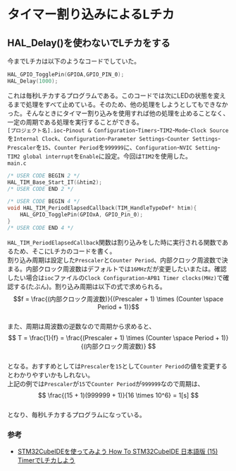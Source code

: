 # タイマー割り込みによるLチカ  

## HAL_Delay()を使わないでLチカをする  

今までLチカは以下のようなコードでしていた。  

```c
HAL_GPIO_TogglePin(GPIOA,GPIO_PIN_0);
HAL_Delay(1000);
```  

これは毎秒Lチカするプログラムである。このコードでは次にLEDの状態を変えるまで処理をすべて止めている。そのため、他の処理をしようとしてもできなかった。そんなときにタイマー割り込みを使用すれば他の処理を止めることなく、一定の周期である処理を実行することができる。  
`[プロジェクト名].ioc`-`Pinout & Configuration`-`Timers`-`TIM2`-`Mode`-`Clock Source`を`Internal Clock`、`Configuration`-`Parameter Settings`-`Counter Settings`-`Prescaler`を`15`、`Counter Period`を`999999`に、`Configuration`-`NVIC Setting`-`TIM2 global interrupt`を`Enable`に設定。今回は`TIM2`を使用した。  
`main.c`  

```c
/* USER CODE BEGIN 2 */
HAL_TIM_Base_Start_IT(&htim2);
/* USER CODE END 2 */

/* USER CODE BEGIN 4 */
void HAL_TIM_PeriodElapsedCallback(TIM_HandleTypeDef* htim){
    HAL_GPIO_TogglePin(GPIOxA, GPIO_Pin_0);
}
/* USER CODE END 4 */
```  

`HAL_TIM_PeriodElapsedCallback`関数は割り込みをした時に実行される関数であるため、そこにLチカのコードを書く。  
割り込み周期は設定した`Prescaler`と`Counter Period`、内部クロック周波数で決まる。内部クロック周波数はデフォルトでは`16MHz`だが変更したいまたは。確認したい場合は`ioc`ファイルの`Clock Configuration`-`APB1 Timer clocks(MHz)`で確認する(たぶん)。割り込み周期は以下の式で求められる。  
$$f = \frac{(内部クロック周波数)}{(Prescaler + 1) \times (Counter \space Period + 1)}$$  
また、周期は周波数の逆数なので周期から求めると、  
$$ T = \frac{1}{f} = \frac{(Prescaler + 1) \times (Counter \space Period + 1)}{(内部クロック周波数)} $$  
となる。おすすめとしては`Prescaler`を`15`として`Counter Period`の値を変更するとわかりやすいかもしれない。  
上記の例では`Prescaler`が`15`で`Counter Period`が`999999`なので周期は、  
$$ \frac{(15 + 1)(999999 + 1)}{16 \times 10^6} = 1[s] $$  
となり、毎秒Lチカするプログラムになっている。  

### 参考  

* [STM32CubeIDEを使ってみよう How To STM32CubeIDE 日本語版 (15) TimerでLチカしよう](https://qiita.com/usashirou/items/e02b798b4bf1b92a4546)  
